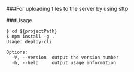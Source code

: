 <!--
 * @Author: Oliver
 * @Date: 2025-05-26 17:10:42
 * @LastEditors: Oliver
 * @LastEditTime: 2025-05-27 10:19:29
 * @FilePath: /cli/readMe.md
-->
###For uploading files to the server by using sftp

###Usage

```shell
$ cd ${projectPath}
$ npm install -g .
Usage: deploy-cli

Options:
  -V, --version  output the version number
  -h, --help     output usage information
```